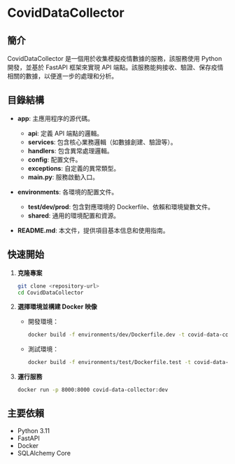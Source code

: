 # CovidDataCollector

## 簡介
CovidDataCollector 是一個用於收集模擬疫情數據的服務，該服務使用 Python 開發，並基於 FastAPI 框架來實現 API 端點。該服務能夠接收、驗證、保存疫情相關的數據，以便進一步的處理和分析。

## 目錄結構
- **app**: 主應用程序的源代碼。
  - **api**: 定義 API 端點的邏輯。
  - **services**: 包含核心業務邏輯（如數據創建、驗證等）。
  - **handlers**: 包含異常處理邏輯。
  - **config**: 配置文件。
  - **exceptions**: 自定義的異常類型。
  - **main.py**: 服務啟動入口。

- **environments**: 各環境的配置文件。
  - **test/dev/prod**: 包含對應環境的 Dockerfile、依賴和環境變數文件。
  - **shared**: 通用的環境配置和資源。

- **README.md**: 本文件，提供項目基本信息和使用指南。

## 快速開始

1. **克隆專案**
   ```bash
   git clone <repository-url>
   cd CovidDataCollector
   ```

2. **選擇環境並構建 Docker 映像**
   - 開發環境：
     ```bash
     docker build -f environments/dev/Dockerfile.dev -t covid-data-collector:dev .
     ```
   - 測試環境：
     ```bash
     docker build -f environments/test/Dockerfile.test -t covid-data-collector:test .
     ```

3. **運行服務**
   ```bash
   docker run -p 8000:8000 covid-data-collector:dev
   ```

## 主要依賴
- Python 3.11
- FastAPI
- Docker
- SQLAlchemy Core